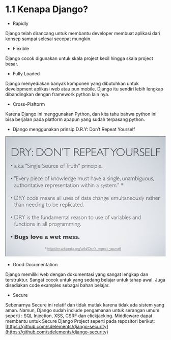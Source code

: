 # 1.1 Kenapa Django?

* Rapidly

Django telah dirancang untuk membantu developer membuat aplikasi dari konsep sampai selesai secepat mungkin.

* Flexible

Django cocok digunakan untuk skala project kecil hingga skala project besar.

* Fully Loaded

Django menyediakan banyak komponen yang dibutuhkan untuk development aplikasi web atau pun mobile. Django itu sendiri lebih lengkap dibandingkan dengan framework python lain nya.

* Cross-Plaftorm

Karena Django ini menggunakan Python, dan kita tahu bahwa python ini bisa berjalan pada platform apapun yang sudah terpasang python.

* Django menggunakan prinsip D.R.Y: Don’t Repeat Yourself

![](/assets/dont-repeat-yourself.jpg)

* Good Documentation

Django memiliki web dengan dokumentasi yang sangat lengkap dan terstruktur. Sangat cocok untuk yang sedang belajar untuk tahap awal. Juga disediakan code examples sebagai bahan belajar.

* Secure

Sebenarnya Secure ini relatif dan tidak mutlak karena tidak ada sistem yang aman. Namun, Django sudah include pengamanan untuk serangan umum seperti : SQL Injection, XSS, CSRF dan clickjacking. Middleware dapat membantu untuk Secure Django Project seperti pada repositori berikut: [https://github.com/sdelements/django-security](https://github.com/sdelements/django-security)





